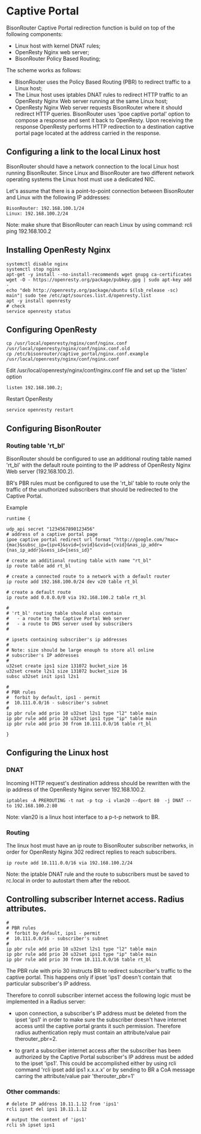 # Captive Portal

BisonRouter Captive Portal redirection function is build on top of the following components:

 * Linux host with kernel DNAT rules;
 * OpenResty Nginx web server;
 * BisonRouter Policy Based Routing;

The scheme works as follows:

- BisonRouter uses the Policy Based Routing (PBR) to redirect traffic
to a Linux host;
- The Linux host uses iptables DNAT rules to redirect HTTP traffic to
an OpenResty Nginx Web server running at the same Linux host;
- OpenResty Nginx Web server requests BisonRouter where it should
redirect HTTP queries. BisonRouter uses 'ipoe captive portal' option
to compose a response and sent it back to OpenResty. Upon receiving
the response OpenResty performs HTTP redirection to a destination
captive portal page located at the address carried in the response.

## Configuring a link to the local Linux host

BisonRouter should have a network connection to the local Linux host
running BisonRouter. Since Linux and BisonRouter are two different
network operating systems the Linux host must use a dedicated NIC.

Let's assume that there is a point-to-point connection
between BisonRouter and Linux with the following IP addresses:

    BisonRouter: 192.168.100.1/24
    Linux: 192.168.100.2/24

Note: make shure that BisonRouter can reach Linux by using command:
  rcli ping 192.168.100.2

## Installing OpenResty Nginx

    systemctl disable nginx
    systemctl stop nginx
    apt-get -y install --no-install-recommends wget gnupg ca-certificates
    wget -O - https://openresty.org/package/pubkey.gpg | sudo apt-key add -
    echo "deb http://openresty.org/package/ubuntu $(lsb_release -sc) main"| sudo tee /etc/apt/sources.list.d/openresty.list
    apt -y install openresty
    # check
    service openresty status

## Configuring OpenResty

    cp /usr/local/openresty/nginx/conf/nginx.conf /usr/local/openresty/nginx/conf/nginx.conf.old
    cp /etc/bisonrouter/captive_portal/nginx.conf.example /usr/local/openresty/nginx/conf/nginx.conf

Edit /usr/local/openresty/nginx/conf/nginx.conf file and set up the 'listen' option

    listen 192.168.100.2;

Restart OpenResty

    service openresty restart

## Configuring BisonRouter

### Routing table 'rt_bl'

BisonRouter should be configured to use an additional routing table
named 'rt_bl' with the default route pointing to the IP address of
OpenResty Nginx Web server (192.168.100.2).

BR's PBR rules must be configured to use the 'rt_bl' table to
route only the traffic of the unuthorized subscribers that should be redirected to
the Captive Portal.

Example

    runtime {
    
    udp_api secret "1234567890123456"
    # address of a captive portal page
    ipoe captive portal redirect url format "http://google.com/?mac={mac}&subsc_ip={ipv4}&svid={svid}&cvid={cvid}&nas_ip_addr={nas_ip_addr}&sess_id={sess_id}"
    
    # create an additional routing table with name "rt_bl"
    ip route table add rt_bl

    # create a connected route to a network with a default router
    ip route add 192.168.100.0/24 dev v20 table rt_bl

    # create a default route
    ip route add 0.0.0.0/0 via 192.168.100.2 table rt_bl

    #
    # 'rt_bl' routing table should also contain
    #   - a route to the Captive Portal Web server
    #   - a route to DNS server used by subscribers
    #

    # ipsets containing subscriber's ip addresses
    #
    # Note: size should be large enouph to store all online
    # subscriber's IP addresses
    #
    u32set create ips1 size 131072 bucket_size 16
    u32set create l2s1 size 131072 bucket_size 16
    subsc u32set init ips1 l2s1

    #
    # PBR rules
    #  forbit by default, ips1 - permit
    #  10.111.0.0/16 - subscriber's subnet
    #
    ip pbr rule add prio 10 u32set l2s1 type "l2" table main
    ip pbr rule add prio 20 u32set ips1 type "ip" table main
    ip pbr rule add prio 30 from 10.111.0.0/16 table rt_bl
    
    }

## Configuring the Linux host

### DNAT

Incoming HTTP request's destination address should be rewritten
with the ip address of the OpenResty Nginx server 192.168.100.2.

    iptables -A PREROUTING -t nat -p tcp -i vlan20 --dport 80  -j DNAT --to 192.168.100.2:80

Note: vlan20 is a linux host interface to a p-t-p network to BR.

### Routing
The linux host must have an ip route to BisonRouter subscriber networks,
in order for OpenResty Nginx 302 redirect replies to reach subscribers.

    ip route add 10.111.0.0/16 via 192.168.100.2/24

Note:
  the iptable DNAT rule and the route to subscribers must
  be saved to rc.local in order to autostart them after the reboot.

## Controlling subscriber Internet access. Radius attributes.

    #
    # PBR rules
    #  forbit by default, ips1 - permit
    #  10.111.0.0/16 - subscriber's subnet
    #
    ip pbr rule add prio 10 u32set l2s1 type "l2" table main
    ip pbr rule add prio 20 u32set ips1 type "ip" table main
    ip pbr rule add prio 30 from 10.111.0.0/16 table rt_bl

The PBR rule with prio 30 instructs BR to redirect subscriber's traffic
to the captive portal. This happens only if ipset 'ips1' doesn't contain that 
particular subscriber's IP address.

Therefore to conroll subscriber internet access the following logic must be implemented
in a Radius server:

- upon connection, a subscriber's IP address must be deleted from the ipset 'ips1'
in order to make sure the subscriber doesn't have internet access until the captive
portal grants it such permission. Therefore radius authentication reply must contain 
an attribute/value pair therouter_pbr=2.

- to grant a subscriber internet access after the
subscriber has been authorized by the Captive Portal subscriber's IP
address must be added to the ipset 'ips1'. 
This could be accomplished either by using rcli command 'rcli ipset add ips1 x.x.x.x'
or by sending to BR a CoA message carring the attribute/value pair 'therouter_pbr=1'

### Other commands:

    # delete IP address 10.11.1.12 from 'ips1'
    rcli ipset del ips1 10.11.1.12

    # output the content of 'ips1'
    rcli sh ipset ips1
